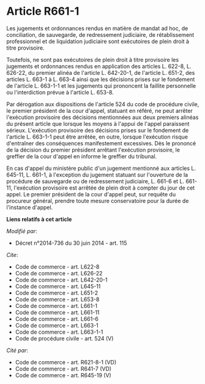 # Article R661-1

Les jugements et ordonnances rendus en matière de mandat ad hoc, de conciliation, de sauvegarde, de redressement judiciaire,
de rétablissement professionnel et de liquidation judiciaire sont exécutoires de plein droit à titre provisoire. 

Toutefois, ne sont pas exécutoires de plein droit à titre provisoire les jugements et ordonnances rendus en application des
articles L. 622-8, L. 626-22, du premier alinéa de l'article L. 642-20-1, de l'article L. 651-2, des articles L. 663-1 à L.
663-4 ainsi que les décisions prises sur le fondement de l'article L. 663-1-1 et les jugements qui prononcent la faillite
personnelle ou l'interdiction prévue à l'article L. 653-8. 

Par dérogation aux dispositions de l'article 524 du code de procédure civile, le premier président de la cour d'appel,
statuant en référé, ne peut arrêter l'exécution provisoire des décisions mentionnées aux deux premiers alinéas du présent
article que lorsque les moyens à l'appui de l'appel paraissent sérieux. L'exécution provisoire des décisions prises sur le
fondement de l'article L. 663-1-1 peut être arrêtée, en outre, lorsque l'exécution risque d'entraîner des conséquences
manifestement excessives. Dès le prononcé de la décision du premier président arrêtant l'exécution provisoire, le greffier de
la cour d'appel en informe le greffier du tribunal. 

En cas d'appel du ministère public d'un jugement mentionné aux articles L. 645-11, L. 661-1, à l'exception du jugement
statuant sur l'ouverture de la procédure de sauvegarde ou de redressement judiciaire, L. 661-6 et L. 661-11, l'exécution
provisoire est arrêtée de plein droit à compter du jour de cet appel. Le premier président de la cour d'appel peut, sur
requête du procureur général, prendre toute mesure conservatoire pour la durée de l'instance d'appel.

**Liens relatifs à cet article**

_Modifié par_:

  - Décret n°2014-736 du 30 juin 2014 - art. 115

_Cite_:

  - Code de commerce - art. L622-8
  - Code de commerce - art. L626-22
  - Code de commerce - art. L642-20-1
  - Code de commerce - art. L645-11
  - Code de commerce - art. L651-2
  - Code de commerce - art. L653-8
  - Code de commerce - art. L661-1
  - Code de commerce - art. L661-11
  - Code de commerce - art. L661-6
  - Code de commerce - art. L663-1
  - Code de commerce - art. L663-1-1
  - Code de procédure civile - art. 524 (V)

_Cité par_:

  - Code de commerce - art. R621-8-1 (VD)
  - Code de commerce - art. R641-7 (VD)
  - Code de commerce - art. R645-19 (V)
